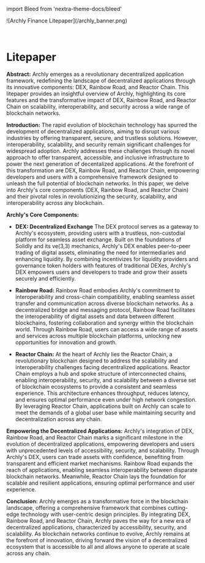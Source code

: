 import Bleed from 'nextra-theme-docs/bleed'

<Bleed>
  ![Archly Finance Litepaper](/archly_banner.png)
</Bleed>

&nbsp;

# Litepaper

**Abstract:**
Archly emerges as a revolutionary decentralized application framework, redefining the landscape of decentralized applications through its innovative components: DEX, Rainbow Road, and Reactor Chain. This litepaper provides an insightful overview of Archly, highlighting its core features and the transformative impact of DEX, Rainbow Road, and Reactor Chain on scalability, interoperability, and security across a wide range of blockchain networks.

**Introduction:**
The rapid evolution of blockchain technology has spurred the development of decentralized applications, aiming to disrupt various industries by offering transparent, secure, and trustless solutions. However, interoperability, scalability, and security remain significant challenges for widespread adoption. Archly addresses these challenges through its novel approach to offer transparent, accessible, and inclusive infrastructure to power the next generation of decentalized applications. At the forefront of this transformation are DEX, Rainbow Road, and Reactor Chain, empowering developers and users with a comprehensive framework designed to unleash the full potential of blockchain networks. In this paper, we delve into Archly's core components (DEX, Rainbow Road, and Reactor Chain) and their pivotal roles in revolutionizing the security, scalability, and interoperability across any blockchain.

**Archly's Core Components:**

- **DEX: Decentralized Exchange**
The DEX protocol serves as a gateway to Archly's ecosystem, providing users with a trustless, non-custodial platform for seamless asset exchange. Built on the foundations of Solidly and its ve(3,3) mechanics, Archly's DEX enables peer-to-peer trading of digital assets, eliminating the need for intermediaries and enhancing liquidity. By combining incentivizes for liquidity providers and governance token holders with features of traditional DEXes, Archly's DEX empowers users and developers to trade and grow their assets securely and efficiently.

- **Rainbow Road:**
Rainbow Road embodies Archly's commitment to interoperability and cross-chain compatibility, enabling seamless asset transfer and communication across diverse blockchain networks. As a decentralized bridge and messaging protocol, Rainbow Road facilitates the interoperability of digital assets and data between different blockchains, fostering collaboration and synergy within the blockchain world. Through Rainbow Road, users can access a wide range of assets and services across multiple blockchain platforms, unlocking new opportunities for innovation and growth.

- **Reactor Chain:**
At the heart of Archly lies the Reactor Chain, a revolutionary blockchain designed to address the scalability and interoperability challenges facing decentralized applications. Reactor Chain employs a hub and spoke structure of interconnected chains, enabling interoperability, security, and scalability between a diverse set of blockchain ecosystems to provide a consistent and seamless experience. This architecture enhances throughput, reduces latency, and ensures optimal performance even under high network congestion. By leveraging Reactor Chain, applications built on Archly can scale to meet the demands of a global user base while maintaining security and decentralization across any chain.

**Empowering the Decentralized Applications:**
Archly's integration of DEX, Rainbow Road, and Reactor Chain marks a significant milestone in the evolution of decentralized applications, empowering developers and users with unprecedented levels of accessibility, security, and scalability. Through Archly's DEX, users can trade assets with confidence, benefiting from transparent and efficient market mechanisms. Rainbow Road expands the reach of applications, enabling seamless interoperability between disparate blockchain networks. Meanwhile, Reactor Chain lays the foundation for scalable and resilient applications, ensuring optimal performance and user experience.

**Conclusion:**
Archly emerges as a transformative force in the blockchain landscape, offering a comprehensive framework that combines cutting-edge technology with user-centric design principles. By integrating DEX, Rainbow Road, and Reactor Chain, Archly paves the way for a new era of decentralized applications, characterized by accessibility, security, and scalability. As blockchain networks continue to evolve, Archly remains at the forefront of innovation, driving forward the vision of a decentralized ecosystem that is accessible to all and allows anyone to operate at scale across any chain.